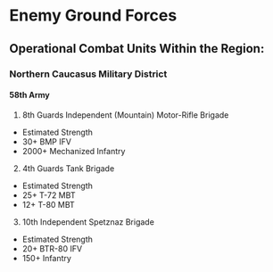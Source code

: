 # Enemy Ground Forces

## Operational Combat Units Within the Region:
### Northern Caucasus Military District
#### 58th Army
1. 8th Guards Independent (Mountain) Motor-Rifle Brigade
  * Estimated Strength
  * 30+ BMP IFV
  *  2000+ Mechanized Infantry
2. 4th Guards Tank Brigade
  * Estimated Strength
  * 25+ T-72 MBT
  * 12+ T-80 MBT
3. 10th Independent Spetznaz Brigade
  * Estimated Strength
  * 20+ BTR-80 IFV
  * 150+ Infantry
